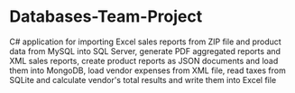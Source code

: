 Databases-Team-Project
======================

C# application for importing Excel sales reports from ZIP file and product data from MySQL into SQL Server, generate PDF aggregated reports and XML sales reports, create product reports as JSON documents and load them into MongoDB, load vendor expenses from XML file, read taxes from SQLite and calculate vendor's total results and write them into Excel file
